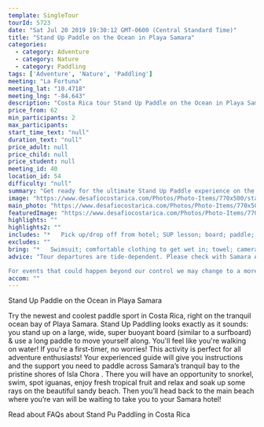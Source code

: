 ```yaml
---
template: SingleTour
tourId: 5723
date: "Sat Jul 20 2019 19:30:12 GMT-0600 (Central Standard Time)"
title: "Stand Up Paddle on the Ocean in Playa Samara"
categories: 
  - category: Adventure
  - category: Nature
  - category: Paddling
tags: ['Adventure', 'Nature', 'Paddling']
meeting: "La Fortuna"
meeting_lat: "10.4718"
meeting_lng: "-84.643"
description: "Costa Rica tour Stand Up Paddle on the Ocean in Playa Samara, id 5723"
price_from: 62
min_participants: 2
max_participants: 
start_time_text: "null"
duration_text: "null"
price_adult: null
price_child: null
price_student: null
meeting_id: 40
location_id: 54
difficulty: "null"
summary: "Get ready for the ultimate Stand Up Paddle experience on the ocean of Samara Beach! Your professional guide will give you instructions and the support you need to paddle across Samara’s tranquil bay to the pristine shores of Chora Island. There you will have an opportunity to swim, spot iguanas, enjoy fresh tropical fruit, and relax and soak up some rays on the most beautiful beaches in Costa Rica!"
image: "https://www.desafiocostarica.com/Photos/Photo-Items/770x500/stand-up-paddle-on-the-ocean-in-playa-samara-1418830995.jpg"
main_photo: "https://www.desafiocostarica.com/Photos/Photo-Items/770x500/stand-up-paddle-on-the-ocean-in-playa-samara-1418830995.jpg"
featuredImage: "https://www.desafiocostarica.com/Photos/Photo-Items/770x500/stand-up-paddle-on-the-ocean-in-playa-samara-1418830995.jpg"
highlights: ""
highlights2: ""
includes: "*   Pick up/drop off from hotel; SUP lesson; board; paddle; life vest; experienced bi-lingual instructor; fresh tropical fruit; drinks; water"
excludes: ""
bring: "*   Swimsuit; comfortable clothing to get wet in; towel; camera"
advice: "Tour departures are tide-dependent. Please check with Samara Adventure Company for exact departure time. We may have an extra transport charge for hotels outside of our normal pick-up zone (1-8pax) – please inquire to confirm hotel pick-up time and pricing. For Nosara or Punta Islita Beaches: extra charge $30 per person. Some of our tours have Min. 2 or 4 pax – please call us to see if we can make an exception.

For events that could happen beyond our control we may change to a more-suitable tour with an equal or similar adventure-appeal or offer other tour options so you don't miss out on a fun day in Costa Rica. We reserve the right to cancel a trip due to unfavorable conditions & will only run a tour according to our policies. Full refund is given if (on rare occasion) no tour is run."
accom: ""
---
```

Stand Up Paddle on the Ocean in Playa Samara

Try the newest and coolest paddle sport in Costa Rica, right on the tranquil ocean bay of Playa Samara. Stand Up Paddling looks exactly as it sounds: you stand up on a large, wide, super buoyant board (similar to a surfboard) & use a long paddle to move yourself along. You'll feel like you're walking on water! If you're a first-timer, no worries! This activity is perfect for all adventure enthusiasts! Your experienced guide will give you instructions and the support you need to paddle across Samara’s tranquil bay to the pristine shores of Isla Chora . There you will have an opportunity to snorkel, swim, spot iguanas, enjoy fresh tropical fruit and relax and soak up some rays on the beautiful sandy beach. Then you’ll head back to the main beach where you’re van will be waiting to take you to your Samara hotel!

Read about FAQs about Stand Pu Paddling in Costa Rica